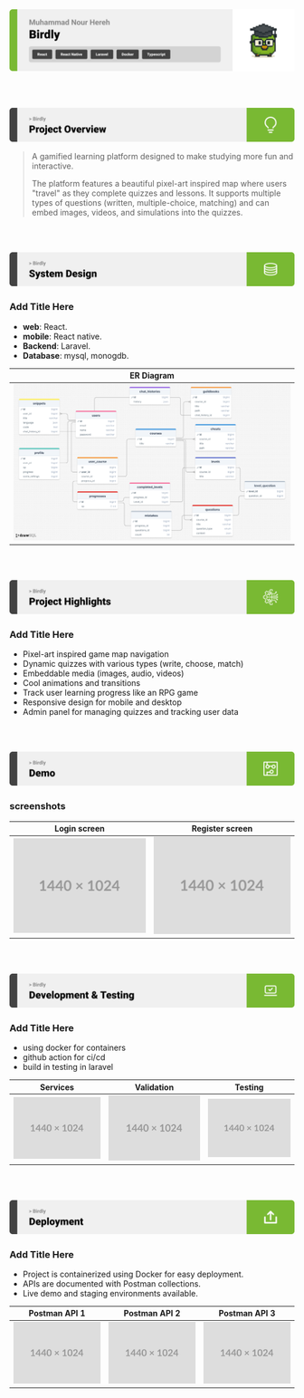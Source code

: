 <img src="./readme/title1.svg"/>

<br><br>

<!-- project overview -->
<img src="./readme/title2.svg"/>

> A gamified learning platform designed to make studying more fun and interactive.
> 
> The platform features a beautiful pixel-art inspired map where users "travel" as they complete quizzes and lessons. It supports multiple types of questions (written, multiple-choice, matching) and can embed images, videos, and simulations into the quizzes.


<br><br>

<!-- System Design -->
<img src="./readme/title3.svg"/>

### Add Title Here

- **web**: React.
- **mobile**: React native.
- **Backend**: Laravel.
- **Database**: mysql, monogdb.

| ER Diagram                            |
| --------------------------------------- |
| <img src="./readme/assets/ERdiagram.png"> |
<br><br>

<!-- Project Highlights -->
<img src="./readme/title4.svg"/>

### Add Title Here

- Pixel-art inspired game map navigation
- Dynamic quizzes with various types (write, choose, match)
- Embeddable media (images, audio, videos)
- Cool animations and transitions
- Track user learning progress like an RPG game
- Responsive design for mobile and desktop
- Admin panel for managing quizzes and tracking user data

<br><br>

<!-- Demo -->
<img src="./readme/title5.svg"/>


### screenshots

| Login screen                            | Register screen                       |
| --------------------------------------- | ------------------------------------- |
| ![Landing](./readme/assets/1440x1024.png) | ![fsdaf](./readme/assets/1440x1024.png) |


<br><br>

<!-- Development & Testing -->
<img src="./readme/title6.svg"/>

### Add Title Here

- using docker for containers
- github action for ci/cd
- build in testing in laravel

| Services                            | Validation                       | Testing                        |
| --------------------------------------- | ------------------------------------- | ------------------------------------- |
| ![Landing](./readme/assets/1440x1024.png) | ![fsdaf](./readme/assets/1440x1024.png) | ![fsdaf](./readme/assets/1440x1024.png) |


<br><br>

<!-- Deployment -->
<img src="./readme/title7.svg"/>

### Add Title Here

- Project is containerized using Docker for easy deployment.
- APIs are documented with Postman collections.
- Live demo and staging environments available.


| Postman API 1                            | Postman API 2                       | Postman API 3                        |
| --------------------------------------- | ------------------------------------- | ------------------------------------- |
| ![Landing](./readme/assets/1440x1024.png) | ![fsdaf](./readme/assets/1440x1024.png) | ![fsdaf](./readme/assets/1440x1024.png) |

<br><br>

